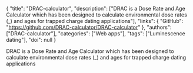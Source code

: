 {
  "title": "DRAC-calculator",
  "description": ["DRAC is a Dose Rate and Age Calculator which has been designed to calculate environmental dose rates (_) and ages for trapped charge dating applications"],
  "links": {
    "GitHub": "https://github.com/DRAC-calculator/DRAC-calculator"
  },
  "authors": ["DRAC-calculator"],
  "categories": ["Web apps"],
  "tags": ["Luminescence dating"],
  "doi": null
}

<!-- Generated by csv2md.R – do not edit by hand -->

DRAC is a Dose Rate and Age Calculator which has been designed to calculate environmental dose rates (_) and ages for trapped charge dating applications